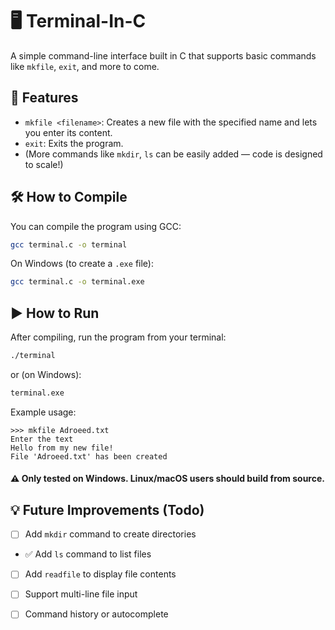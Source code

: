 # 🖥️ Terminal-In-C

A simple command-line interface built in C that supports basic commands like `mkfile`, `exit`, and more to come.

## 🚀 Features

- `mkfile <filename>`: Creates a new file with the specified name and lets you enter its content.
- `exit`: Exits the program.
- (More commands like `mkdir`, `ls` can be easily added — code is designed to scale!)

## 🛠️ How to Compile

You can compile the program using GCC:

```bash
gcc terminal.c -o terminal
```

On Windows (to create a `.exe` file):

```bash
gcc terminal.c -o terminal.exe
```

## ▶️ How to Run

After compiling, run the program from your terminal:

```bash
./terminal
```

or (on Windows):

```bash
terminal.exe
```

Example usage:

```
>>> mkfile Adroeed.txt
Enter the text 
Hello from my new file!
File 'Adroeed.txt' has been created
```

#### ⚠️ Only tested on Windows. Linux/macOS users should build from source.


## 💡 Future Improvements (Todo)

- [ ] Add `mkdir` command to create directories  
- ✅ Add `ls` command to list files  
- [ ] Add `readfile` to display file contents  
- [ ] Support multi-line file input  
- [ ] Command history or autocomplete

